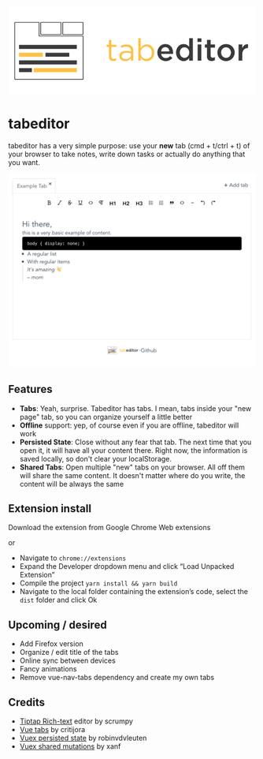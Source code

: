 
![image](./public/img/tabeditor.jpg)

# tabeditor

tabeditor has a very simple purpose: use your **new** tab (cmd + t/ctrl + t) of your browser to take notes, write down tasks or actually do anything that you want.

![image](./public/img/screenshot_full.png)

## Features

- **Tabs**: Yeah, surprise. Tabeditor has tabs. I mean, tabs inside your "new page" tab, so you can organize yourself a little better
- **Offline** support: yep, of course even if you are offline, tabeditor will work
- **Persisted State**: Close without any fear that tab. The next time that you open it, it will have all your content there. Right now, the information is saved locally, so don't clear your localStorage.
- **Shared Tabs**: Open multiple "new" tabs on your browser. All off them will share the same content. It doesn't matter where do you write, the content will be always the same


## Extension install

Download the extension from Google Chrome Web extensions

or

- Navigate to `chrome://extensions`
- Expand the Developer dropdown menu and click “Load Unpacked Extension”
- Compile the project `yarn install && yarn build`
- Navigate to the local folder containing the extension’s code, select the `dist` folder and click Ok



## Upcoming / desired

- Add Firefox version
- Organize / edit title of the tabs
- Online sync between devices
- Fancy animations
- Remove vue-nav-tabs dependency and create my own tabs


## Credits

- [Tiptap Rich-text](https://github.com/scrumpy/tiptap) editor by scrumpy
- [Vue tabs](https://github.com/cristijora/vue-tabs) by critijora
- [Vuex persisted state](https://github.com/robinvdvleuten/vuex-persistedstate) by robinvdvleuten
- [Vuex shared mutations](https://github.com/xanf/vuex-shared-mutations) by xanf









